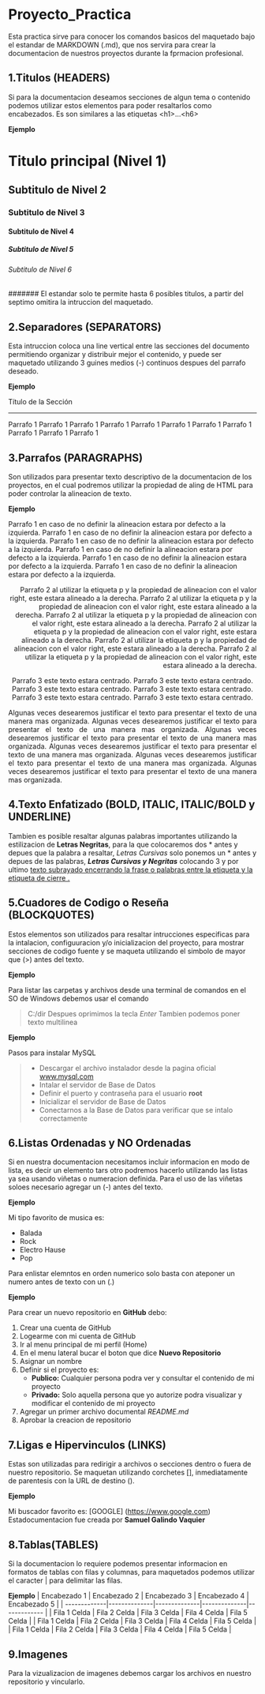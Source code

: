 # Proyecto_Practica
Esta practica sirve para conocer los comandos basicos del maquetado bajo el estandar de  MARKDOWN (.md), que nos servira para crear la documentacion de nuestros proyectos durante la fprmacion profesional.
## 1.Titulos (HEADERS)
Si para la documentacion deseamos secciones de algun tema o contenido podemos utilizar estos elementos para poder resaltarlos como encabezados. Es son similares a las etiquetas \<h1>...\<h6>

**Ejemplo**
# Titulo principal (Nivel 1)
## Subtitulo de Nivel 2
### Subtitulo de Nivel 3
#### Subtitulo de Nivel 4
##### Subtitulo de Nivel 5
###### Subtitulo de Nivel 6
####### El estandar solo te permite hasta 6 posibles titulos, a partir del septimo omitira la intruccion del maquetado.
## 2.Separadores (SEPARATORS)
Esta intruccion coloca una line vertical entre las secciones del documento permitiendo organizar y distribuir mejor el contenido, y puede ser maquetado utilizando 3 guines medios (-) continuos despues del parrafo deseado.

**Ejemplo**

Título de la Sección

---

Parrafo 1 Parrafo 1 Parrafo 1 Parrafo 1 Parrafo 1 Parrafo 1 Parrafo 1 Parrafo 1 Parrafo 1 Parrafo 1 Parrafo 1 


## 3.Parrafos (PARAGRAPHS)
Son utilizados para presentar texto descriptivo de la documentacion de los proyectos, en el cual podremos utilizar la propiedad de aling de HTML para poder controlar la alineacion de texto.

**Ejemplo**

<p align="left">
Parrafo 1 en caso de no definir la alineacion estara por defecto a la izquierda.
Parrafo 1 en caso de no definir la alineacion estara por defecto a la izquierda.
Parrafo 1 en caso de no definir la alineacion estara por defecto a la izquierda.
Parrafo 1 en caso de no definir la alineacion estara por defecto a la izquierda.
Parrafo 1 en caso de no definir la alineacion estara por defecto a la izquierda.
Parrafo 1 en caso de no definir la alineacion estara por defecto a la izquierda.
</p>

<p align="right">
Parrafo 2 al utilizar la etiqueta p y la propiedad de alineacion con el valor right, este estara alineado a la derecha.
Parrafo 2 al utilizar la etiqueta p y la propiedad de alineacion con el valor right, este estara alineado a la derecha.
Parrafo 2 al utilizar la etiqueta p y la propiedad de alineacion con el valor right, este estara alineado a la derecha.
Parrafo 2 al utilizar la etiqueta p y la propiedad de alineacion con el valor right, este estara alineado a la derecha.
Parrafo 2 al utilizar la etiqueta p y la propiedad de alineacion con el valor right, este estara alineado a la derecha.
Parrafo 2 al utilizar la etiqueta p y la propiedad de alineacion con el valor right, este estara alineado a la derecha.
</p>

<p align="center">
Parrafo 3 este texto estara centrado.
Parrafo 3 este texto estara centrado.
Parrafo 3 este texto estara centrado.
Parrafo 3 este texto estara centrado.
Parrafo 3 este texto estara centrado.
Parrafo 3 este texto estara centrado.
</p>

<p align="justify">
Algunas veces desearemos justificar el texto para presentar el texto de una manera mas organizada.
Algunas veces desearemos justificar el texto para presentar el texto de una manera mas organizada.
Algunas veces desearemos justificar el texto para presentar el texto de una manera mas organizada.
Algunas veces desearemos justificar el texto para presentar el texto de una manera mas organizada.
Algunas veces desearemos justificar el texto para presentar el texto de una manera mas organizada.
Algunas veces desearemos justificar el texto para presentar el texto de una manera mas organizada.
</p>

## 4.Texto Enfatizado (BOLD, ITALIC, ITALIC/BOLD y UNDERLINE)
Tambien es posible resaltar algunas palabras importantes utilizando la estilizacion de **Letras Negritas**, para la que colocaremos dos * antes y depues que la palabra a resaltar, *Letras Cursivas* solo ponemos un * antes y depues de las palabras, ***Letras Cursivas y Negritas*** colocando 3 y por ultimo <ins> texto subrayado <ins> encerrando la frase o palabras entre la etiqueta <ins> y la etiqueta de cierre <ins>.
## 5.Cuadores de Codigo o Reseña (BLOCKQUOTES)
Estos elementos son utilizados para resaltar intrucciones especificas para la intalacion, configuuracion y/o inicializacion del proyecto, para mostrar secciones de codigo fuente y se maqueta utilizando el simbolo de mayor que (>) antes del texto.

**Ejemplo**

Para listar las carpetas y archivos desde una terminal de comandos en el SO de Windows debemos usar el comando
>C:/dir
Despues oprimimos la tecla *Enter*
Tambien podemos poner texto multilinea

**Ejemplo**

Pasos para instalar MySQL
> - Descargar el archivo instalador desde la pagina oficial www.mysql.com
> - Intalar el servidor de Base de Datos
> - Definir el puerto y contraseña para el usuario **root**
> - Inicializar el servidor de Base de Datos
> - Conectarnos a la Base de Datos para verificar que se intalo correctamente
## 6.Listas Ordenadas y NO Ordenadas
Si en nuestra documentacion necesitamos incluir informacion en modo de lista, es decir un elemento tars otro podremos hacerlo utilizando las listas ya sea usando viñetas o numeracion definida.
Para el uso de las viñetas soloes necesario agregar un (-) antes del texto.

**Ejemplo**

Mi tipo favorito de musica es:
 - Balada
 - Rock
 - Electro Hause
 - Pop

Para enlistar elemntos en orden numerico solo basta con ateponer un numero antes de texto con un (.)

**Ejemplo**

Para crear un nuevo repositorio en **GitHub** debo:
1. Crear una cuenta de GitHub
2. Logearme con mi cuenta de GitHub
3. Ir al menu principal de mi perfil (Home)
4. En el menu lateral bucar el boton que dice **Nuevo Repositorio**
5. Asignar un nombre
6. Definir si el proyecto es:
      - **Publico:** Cualquier persona podra ver y consultar el contenido de mi proyecto
      - **Privado:** Solo aquella persona que yo autorize podra visualizar y modificar el contenido de mi proyecto
7. Agregar un primer archivo documental *README.md*
8. Aprobar la creacion de repositorio
## 7.Ligas e Hipervinculos (LINKS)
Estas son utilizadas para redirigir a archivos o secciones dentro o fuera de nuestro repositorio. Se maquetan utilizando corchetes [], inmediatamente de parentesis con la URL de destino ().

**Ejemplo**

Mi buscador favorito es: [GOOGLE] (https://www.google.com)
Estadocumentacion fue creada por **Samuel Galindo Vaquier**
## 8.Tablas(TABLES)
Si la documentacion lo requiere podemos presentar informacion en formatos de tablas con filas y columnas, para maquetados podemos utilizar el caracter | para delimitar las filas.

**Ejemplo**
| Encabezado 1 | Encabezado 2 | Encabezado 3 | Encabezado 4 | Encabezado 5 |
| -------------|--------------|--------------|--------------|------------- |
| Fila 1 Celda | Fila 2 Celda | Fila 3 Celda | Fila 4 Celda | Fila 5 Celda |
| Fila 1 Celda | Fila 2 Celda | Fila 3 Celda | Fila 4 Celda | Fila 5 Celda |
| Fila 1 Celda | Fila 2 Celda | Fila 3 Celda | Fila 4 Celda | Fila 5 Celda |

## 9.Imagenes
Para la vizualizacion de imagenes debemos cargar los archivos en nuestro repositorio y vincularlo.

   


   

